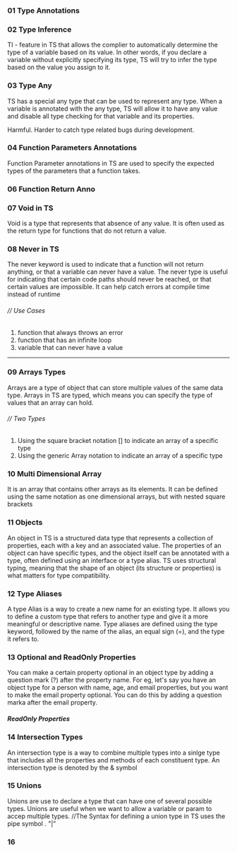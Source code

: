 ### 01 Type Annotations


### 02 Type Inference
TI - feature in TS that allows the complier to automatically determine the type of a variable based on its value. In other words, if you declare a variable without explicitly specifying its type, TS will try to infer the type based on the value you assign to it.

### 03 Type Any
TS has a special any type that can be used to represent any type. When a variable is annotated with the any type, TS will allow it to have any value and disable all type checking for that variable and its properties.

Harmful. Harder to catch type related bugs during development.

### 04 Function Parameters Annotations
Function Parameter annotations in TS are used to specify the expected types of the parameters that a function takes.


### 06 Function Return Anno


### 07 Void in TS
Void is a type that represents that absence of any value. It is often used as the return type for functions that do not return a value.

### 08 Never in TS
The never keyword is used to indicate that a function will not return anything, or that a variable can never have a value. The never type is useful for indicating that certain code paths should never be reached, or that certain values are impossible. It can help catch errors at compile time instead of runtime

###### // Use Cases
1) function that always throws an error
2) function that has an infinite loop
3) variable that can never have a value

---

### 09 Arrays Types
Arrays are a type of object that can store multiple values of the same data type. Arrays in TS are typed, which means you can specify the type of values that an array can hold.

###### // Two Types
1) Using the square bracket notation [] to indicate an array of a specific type
2) Using the generic Array<type> notation to indicate an array of a specific type


### 10 Multi Dimensional Array
It is an array that contains other arrays as its elements. It can be defined using the same notation as one dimensional arrays, but with nested square brackets


### 11 Objects
An object in TS is a structured data type that represents a collection of properties, each with a key and an associated value. The properties of an object can have specific types, and the object itself can be annotated with a type, often defined using an interface or a type alias. TS uses structural typing, meaning that the shape of an object (its structure or properties) is what matters for type compatibility.

### 12 Type Aliases
A type Alias is a way to create a new name for an existing type. It allows you to define a custom type that refers to another type and give it a more meaningful or descriptive name.
Type aliases are defined using the type keyword, followed by the name of the alias, an equal sign (=), and the type it refers to.


### 13 Optional and ReadOnly Properties
You can make a certain property optional in an object type by adding a question mark (?) after the property name.
For eg, let's say you have an object type for a person with name, age, and email properties, but you want to make the email property optional. You can do this by adding a question marka after the email property.

##### ReadOnly Properties


### 14 Intersection Types
An intersection type is a way to combine multiple types into a sinlge type that includes all the properties and methods of each constituent type. An intersection type is denoted by the & symbol


### 15 Unions
Unions are use to declare a type that can have one of several possible types. Unions are useful when we want to allow a variable or param to accep multiple types.
//The Syntax for defining a union type in TS uses the pipe symbol . "|"

### 16 